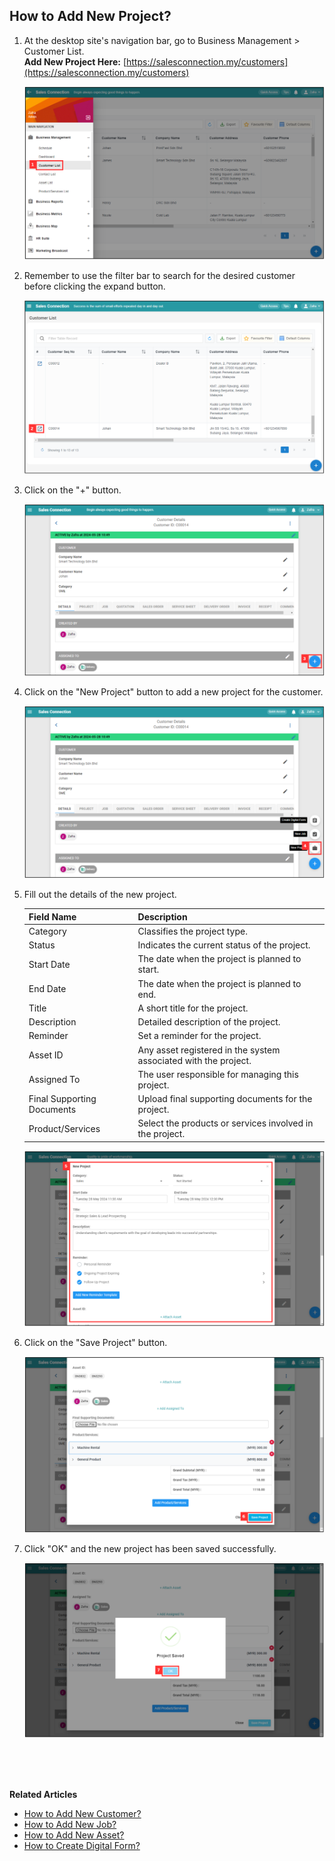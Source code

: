 ## How to Add New Project?
    
  1. At the desktop site's navigation bar, go to Business Management > Customer List.<br>
     **Add New Project Here:** [https://salesconnection.my/customers](https://salesconnection.my/customers)<br>
     
     <p align="center">
       <img src="img/Add_New_Project_Step_1.png" alt="Add New Project Step 1">
     </p>

  2. Remember to use the filter bar to search for the desired customer before clicking the expand button.<br>

     <p align="center">
       <img src="img/Add_New_Project_Step_2.png" alt="Add New Project Step 2">
     </p>

  3. Click on the "+" button.<br>
     
     <p align="center">
       <img src="img/Add_New_Project_Step_3.png" alt="Add New Project Step 3">
     </p>

  4. Click on the "New Project" button to add a new project for the customer.<br>

     <p align="center">
       <img src="img/Add_New_Project_Step_4.png" alt="Add New Project Step 4">
     </p>
     
  5. Fill out the details of the new project.<br>

     | Field Name| Description |
     |-------|---------|
     | Category | Classifies the project type. |
     | Status | Indicates the current status of the project. |
     | Start Date | The date when the project is planned to start. |
     | End Date | The date when the project is planned to end. |
     | Title | A short title for the project. |
     | Description | Detailed description of the project. |
     | Reminder | Set a reminder for the project. |
     | Asset ID | Any asset registered in the system associated with the project. |
     | Assigned To | The user responsible for managing this project. |
     | Final Supporting Documents | Upload final supporting documents for the project. |
     | Product/Services | Select the products or services involved in the project. |
          
     <p align="center">
       <img src="img/Add_New_Project_Step_5.png" alt="Add New Project Step 5">
     </p>

6. Click on the "Save Project" button.<br>

     <p align="center">
       <img src="img/Add_New_Project_Step_6.png" alt="Add New Project Step 6">
     </p>

7. Click "OK" and the new project has been saved successfully.<br>

     <p align="center">
       <img src="img/Add_New_Project_Step_7.png" alt="Add New Project Step 7">
     </p>
     <br><br><br>

**Related Articles**<br>
- [How to Add New Customer?](Add_New_Customer.md)
- [How to Add New Job?](Add_New_Job.md)
- [How to Add New Asset?](How_to_Add_New_Asset.md)
- [How to Create Digital Form?](Create_Digital_Form.md)
